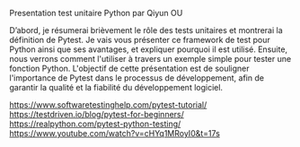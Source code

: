 Presentation test unitaire Python  par Qiyun OU

D’abord, je résumerai brièvement le rôle des tests unitaires et montrerai la définition de Pytest. Je vais vous présenter ce framework de test pour Python ainsi que ses avantages, et expliquer pourquoi il est utilisé. Ensuite, nous verrons comment l'utiliser à travers un exemple simple pour tester une fonction Python. L'objectif de cette présentation est de souligner l'importance de Pytest dans le processus de développement, afin de garantir la qualité et la fiabilité du développement logiciel.

https://www.softwaretestinghelp.com/pytest-tutorial/
https://testdriven.io/blog/pytest-for-beginners/
https://realpython.com/pytest-python-testing/
https://www.youtube.com/watch?v=cHYq1MRoyI0&t=17s
